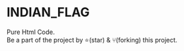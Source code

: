 # INDIAN_FLAG

Pure Html Code. </br>
Be a part of the project by ⭐️(star) & ⑂(forking) this project.


